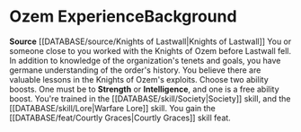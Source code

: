 ﻿---
ability:
- Strength
- Intelligence
ability_boost:
- Strength
- Intelligence
feat: '[[DATABASE/feat/Courtly Graces|Courtly Graces]]'
id: '311'
name: Ozem Experience
rarity: Common
skill:
- '[[DATABASE/skill/Society|Society]]'
- Warfare [[DATABASE/skill/Lore|Lore]]
source: '[[DATABASE/source/Knights of Lastwall|Knights of Lastwall]]'
subcategory: general
type: Background

---
# Ozem Experience<span class="item-type">Background</span>

**Source** [[DATABASE/source/Knights of Lastwall|Knights of Lastwall]]
You or someone close to you worked with the Knights of Ozem before Lastwall fell. In addition to knowledge of the organization's tenets and goals, you have germane understanding of the order's history. You believe there are valuable lessons in the Knights of Ozem's exploits.
Choose two ability boosts. One must be to **Strength** or **Intelligence**, and one is a free ability boost.
You're trained in the [[DATABASE/skill/Society|Society]] skill, and the [[DATABASE/skill/Lore|Warfare Lore]] skill. You gain the [[DATABASE/feat/Courtly Graces|Courtly Graces]] skill feat.